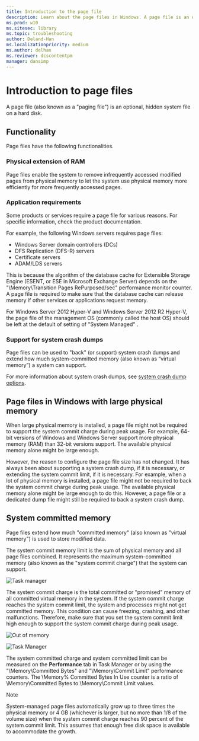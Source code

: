 ```yaml
---
title: Introduction to the page file
description: Learn about the page files in Windows. A page file is an optional, hidden system file on a hard disk.
ms.prod: w10
ms.sitesec: library
ms.topic: troubleshooting
author: Deland-Han
ms.localizationpriority: medium
ms.author: delhan
ms.reviewer: dcscontentpm
manager: dansimp
---
```


# Introduction to page files

A page file (also known as a "paging file") is an optional, hidden system file on a hard disk.

## Functionality

Page files have the following functionalities.

### Physical extension of RAM

Page files enable the system to remove infrequently accessed modified pages from physical memory to let the system use physical memory more efficiently for more frequently accessed pages.

### Application requirements

Some products or services require a page file for various reasons. For specific information, check the product documentation.

For example, the following Windows servers requires page files:

- Windows Server domain controllers (DCs)
- DFS Replication (DFS-R) servers
- Certificate servers
- ADAM/LDS servers

This is because the algorithm of the database cache for Extensible Storage Engine (ESENT, or ESE in Microsoft Exchange Server) depends on the "\Memory\Transition Pages RePurposed/sec" performance monitor counter. A page file is required to make sure that the database cache can release memory if other services or applications request memory.

For Windows Server 2012 Hyper-V and Windows Server 2012 R2 Hyper-V, the page file of the management OS (commonly called the host OS) should be left at the default of setting of "System Managed" .

### Support for system crash dumps

Page files can be used to "back" (or support) system crash dumps and extend how much system-committed memory (also known as “virtual memory”) a system can support. 

For more information about system crash dumps, see [system crash dump options](system-failure-recovery-options.md#under-write-debugging-information).

## Page files in Windows with large physical memory

When large physical memory is installed, a page file might not be required to support the system commit charge during peak usage. For example, 64-bit versions of Windows and Windows Server support more physical memory (RAM) than 32-bit versions support. The available physical memory alone might be large enough. 

However, the reason to configure the page file size has not changed. It has always been about supporting a system crash dump, if it is necessary, or extending the system commit limit, if it is necessary. For example, when a lot of physical memory is installed, a page file might not be required to back the system commit charge during peak usage. The available physical memory alone might be large enough to do this. However, a page file or a dedicated dump file might still be required to back a system crash dump.

## System committed memory

Page files extend how much "committed memory" (also known as "virtual memory") is used to store modified data.

The system commit memory limit is the sum of physical memory and all page files combined. It represents the maximum system-committed memory (also known as the "system commit charge") that the system can support.

![Task manager](images/task-manager.png)
 
The system commit charge is the total committed or "promised" memory of all committed virtual memory in the system. If the system commit charge reaches the system commit limit, the system and processes might not get committed memory. This condition can cause freezing, crashing, and other malfunctions. Therefore, make sure that you set the system commit limit high enough to support the system commit charge during peak usage.

![Out of memory](images/out-of-memory.png)

![Task Manager](images/task-manager-commit.png)

The system committed charge and system committed limit can be measured on the **Performance** tab in Task Manager or by using the "\Memory\Committed Bytes" and "\Memory\Commit Limit" performance counters. The \Memory\% Committed Bytes In Use counter is a ratio of \Memory\Committed Bytes to \Memory\Commit Limit values.

>[!Note]
>System-managed page files automatically grow up to three times the physical memory or 4 GB (whichever is larger, but no more than 1/8 of the volume size) when the system commit charge reaches 90 percent of the system commit limit. This assumes that enough free disk space is available to accommodate the growth.
